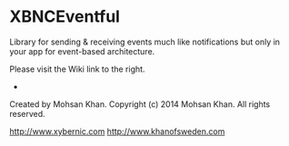 XBNCEventful
============

Library for sending &amp; receiving events much like notifications but only in your app for event-based architecture.

Please visit the Wiki link to the right.

-

Created by Mohsan Khan.
Copyright (c) 2014 Mohsan Khan. All rights reserved.

http://www.xybernic.com    http://www.khanofsweden.com

